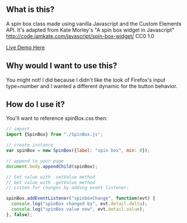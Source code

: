 ## What is this?
A spin box class made using vanilla Javascript and the Custom Elements API.  It's adapted from Kate Morley's "A spin box widget in Javascript" http://code.iamkate.com/javascript/spin-box-widget/ CC0 1.0

[Live Demo Here](https://shootTheLuck.github.io/Spin-Box)

## Why would I want to use this?
You might not!  I did because I didn't like the look of Firefox's input type=number and I wanted a different dynamic for the button behavior.

## How do I use it?
You'll want to reference spinBox.css then:
```javascript
// import
import {SpinBox} from "./SpinBox.js";

// create instance
var spinBox = new SpinBox({label: "spin box", min: 0});

// append to your page
document.body.appendChild(spinBox);

// Set value with .setValue method
// Get value with .getValue method
// Listen for changes by adding event listener:

spinBox.addEventListener("spinboxChange", function(evt) {
  console.log("spinBox changed by", evt.detail.delta);
  console.log("spinBox value now", evt.detail.value);
}, false);
```
